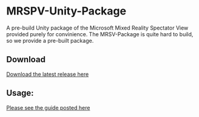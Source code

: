 # MRSPV-Unity-Package
A pre-build Unity package of the Microsoft Mixed Reality Spectator View provided purely for convinience.
The MRSV-Package is quite hard to build, so we provide a pre-built package.

## Download

[Download the latest release here](https://github.com/ExperimentalSurgery/MRSPV-Unity-Package/releases/tag/Package)

## Usage:

[Please see the guide posted here](https://github.com/microsoft/MixedReality-SpectatorView/issues/464)
